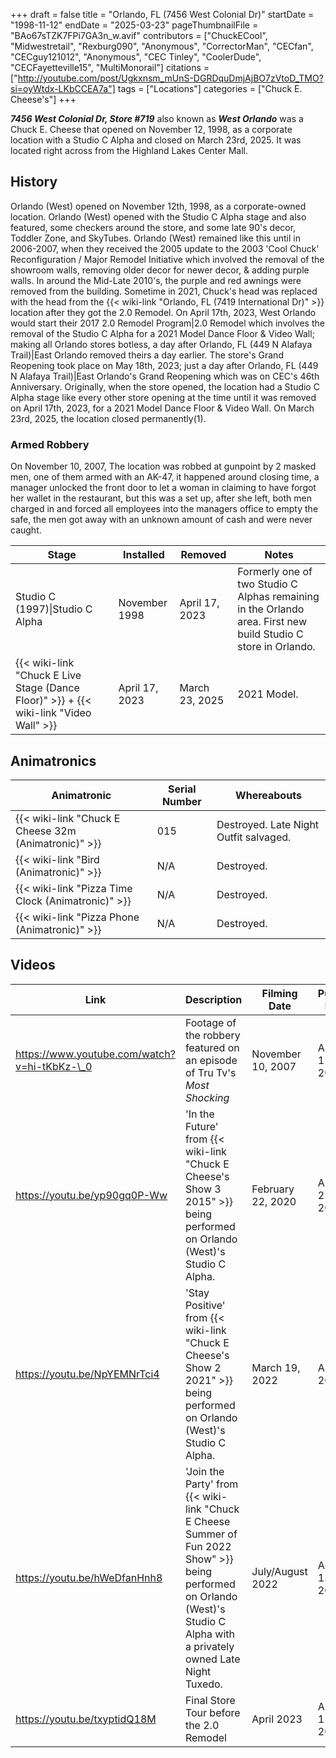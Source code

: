 +++
draft = false
title = "Orlando, FL (7456 West Colonial Dr)"
startDate = "1998-11-12"
endDate = "2025-03-23"
pageThumbnailFile = "BAo67sTZK7FPi7GA3n_w.avif"
contributors = ["ChuckECool", "Midwestretail", "Rexburg090", "Anonymous", "CorrectorMan", "CECfan", "CECguy121012", "Anonymous", "CEC Tinley", "CoolerDude", "CECFayetteville15", "MultiMonorail"]
citations = ["http://youtube.com/post/Ugkxnsm_mUnS-DGRDquDmjAjBO7zVtoD_TMO?si=oyWtdx-LKbCCEA7a"]
tags = ["Locations"]
categories = ["Chuck E. Cheese's"]
+++

***7456 West Colonial Dr, Store #719*** also known as ***West Orlando*** was a Chuck E. Cheese that opened on November 12, 1998, as a corporate location with a Studio C Alpha and closed on March 23rd, 2025. It was located right across from the Highland Lakes Center Mall.

## History

Orlando (West) opened on November 12th, 1998, as a corporate-owned location. Orlando (West) opened with the Studio C Alpha stage and also featured, some checkers around the store, and some late 90's decor, Toddler Zone, and SkyTubes. Orlando (West) remained like this until in 2006-2007, when they received the 2005 update to the 2003 'Cool Chuck' Reconfiguration / Major Remodel Initiative which involved the removal of the showroom walls, removing older decor for newer decor, &amp; adding purple walls. In around the Mid-Late 2010's, the purple and red awnings were removed from the building. Sometime in 2021, Chuck's head was replaced with the head from the {{< wiki-link "Orlando, FL (7419 International Dr)" >}} location after they got the 2.0 Remodel. On April 17th, 2023, West Orlando would start their 2017 2.0 Remodel Program|2.0 Remodel which involves the removal of the Studio C Alpha for a 2021 Model Dance Floor &amp; Video Wall; making all Orlando stores botless, a day after Orlando, FL (449 N Alafaya Trail)|East Orlando removed theirs a day earlier. The store's Grand Reopening took place on May 18th, 2023; just a day after Orlando, FL (449 N Alafaya Trail)|East Orlando's Grand Reopening which was on CEC's 46th Anniversary. Originally, when the store opened, the location had a Studio C Alpha stage like every other store opening at the time until it was removed on April 17th, 2023, for a 2021 Model Dance Floor &amp; Video Wall. On March 23rd, 2025, the location closed permanently(1).

### Armed Robbery

On November 10, 2007, The location was robbed at gunpoint by 2 masked men, one of them armed with an AK-47, it happened around closing time, a manager unlocked the front door to let a woman in claiming to have forgot her wallet in the restaurant, but this was a set up, after she left, both men charged in and forced all employees into the managers office to empty the safe, the men got away with an unknown amount of cash and were never caught.

| Stage                                                                                             | Installed      | Removed        | Notes                                                                                                         |
|---------------------------------------------------------------------------------------------------|----------------|----------------|---------------------------------------------------------------------------------------------------------------|
| Studio C (1997)\|Studio C Alpha                                                                   | November 1998  | April 17, 2023 | Formerly one of two Studio C Alphas remaining in the Orlando area. First new build Studio C store in Orlando. |
| {{< wiki-link "Chuck E Live Stage (Dance Floor)" >}} + {{< wiki-link "Video Wall" >}} | April 17, 2023 | March 23, 2025 | 2021 Model.                                                                                                   |

## Animatronics

| Animatronic                                                | Serial Number | Whereabouts                            |
|------------------------------------------------------------|---------------|----------------------------------------|
| {{< wiki-link "Chuck E Cheese 32m (Animatronic)" >}} | 015           | Destroyed. Late Night Outfit salvaged. |
| {{< wiki-link "Bird (Animatronic)" >}}               | N/A           | Destroyed.                             |
| {{< wiki-link "Pizza Time Clock (Animatronic)" >}}   | N/A           | Destroyed.                             |
| {{< wiki-link "Pizza Phone (Animatronic)" >}}        | N/A           | Destroyed.                             |

## Videos

| Link                                         | Description                                                                                                                                                                         | Filming Date      | Publish Date     |
|----------------------------------------------|-------------------------------------------------------------------------------------------------------------------------------------------------------------------------------------|-------------------|------------------|
| https://www.youtube.com/watch?v=hi-tKbKz-\_0 | Footage of the robbery featured on an episode of Tru Tv's *Most Shocking*                                                                                                           | November 10, 2007 | August 11, 2021  |
| https://youtu.be/yp90gq0P-Ww                 | 'In the Future' from {{< wiki-link "Chuck E Cheese's Show 3 2015" >}} being performed on Orlando (West)'s Studio C Alpha.                                                     | February 22, 2020 | April 21, 2023   |
| https://youtu.be/NpYEMNrTci4                 | 'Stay Positive' from {{< wiki-link "Chuck E Cheese's Show 2 2021" >}} being performed on Orlando (West)'s Studio C Alpha.                                                     | March 19, 2022    | April 6, 2023    |
| https://youtu.be/hWeDfanHnh8                 | 'Join the Party' from {{< wiki-link "Chuck E Cheese Summer of Fun 2022 Show" >}} being performed on Orlando (West)'s Studio C Alpha with a privately owned Late Night Tuxedo. | July/August 2022  | August 15, 2022  |
| https://youtu.be/txyptidQ18M                 | Final Store Tour before the 2.0 Remodel                                                                                                                                             | April 2023        | April 15th, 2023 |